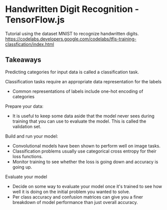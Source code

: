 # Handwritten Digit Recognition - TensorFlow.js

Tutorial using the dataset MNIST to recognize handwritten digits.
https://codelabs.developers.google.com/codelabs/tfjs-training-classfication/index.html


## Takeaways

Predicting categories for input data is called a classification task.

Classification tasks require an appropriate data representation for the labels
* Common representations of labels include one-hot encoding of categories

Prepare your data:

* It is useful to keep some data aside that the model never sees during training that you can use to evaluate the model. This is called the validation set.

Build and run your model:

* Convolutional models have been shown to perform well on image tasks.
* Classification problems usually use categorical cross entropy for their loss functions.
* Monitor training to see whether the loss is going down and accuracy is going up.

Evaluate your model

* Decide on some way to evaluate your model once it's trained to see how well it is doing on the initial problem you wanted to solve.
* Per class accuracy and confusion matrices can give you a finer breakdown of model performance than just overall accuracy.
